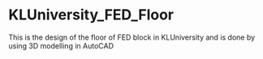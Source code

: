 # KLUniversity_FED_Floor

This is the design of the floor of FED block in KLUniversity and is done by using 3D modelling in AutoCAD
